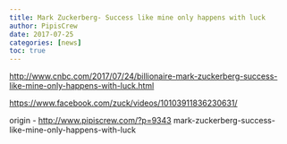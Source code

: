 ```yaml
---
title: Mark Zuckerberg- Success like mine only happens with luck
author: PipisCrew
date: 2017-07-25
categories: [news]
toc: true
---
```


http://www.cnbc.com/2017/07/24/billionaire-mark-zuckerberg-success-like-mine-only-happens-with-luck.html

https://www.facebook.com/zuck/videos/10103911836230631/

origin - http://www.pipiscrew.com/?p=9343 mark-zuckerberg-success-like-mine-only-happens-with-luck